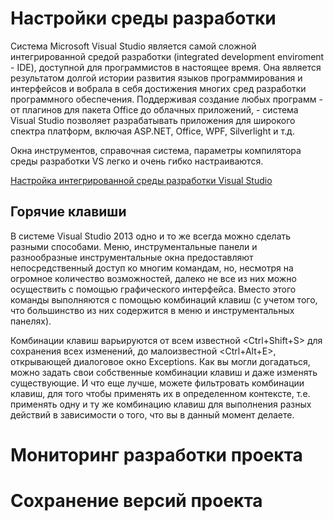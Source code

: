 # Настройки среды разработки
Система Microsoft Visual Studio является самой сложной интегрированной средой разработки (integrated development enviroment - IDE), доступной для программистов в настоящее время. Она является результатом долгой истории развития языков программирования и интерфейсов и вобрала в себя достижения многих сред разработки программного обеспечения. Поддерживая создание любых программ - от плагинов для пакета Office до облачных приложений, - система Visual Studio позволяет разрабатывать приложения для широкого спектра платформ, включая ASP.NET, Office, WPF, Silverlight и т.д. 

Окна инструментов, справочная система, параметры компилятора среды разработки VS легко и очень гибко настраиваются.

[Настройка интегрированной среды разработки Visual Studio](https://learn.microsoft.com/ru-ru/visualstudio/ide/personalizing-the-visual-studio-ide?view=vs-2022)

## Горячие клавиши
В системе Visual Studio 2013 одно и то же всегда можно сделать разными способами. Меню, инструментальные панели и разнообразные инструментальные окна предоставляют непосредственный доступ ко многим командам, но, несмотря на огромное количество возможностей, далеко не все из них можно осуществить с помощью графического интерфейса. Вместо этого команды выполняются с помощью комбинаций клавиш (с учетом того, что большинство из них содержится в меню и инструментальных панелях).

Комбинации клавиш варьируются от всем известной <Ctrl+Shift+S> для сохранения всех изменений, до малоизвестной <Ctrl+Alt+E>, открывающей диалоговое окно Exceptions. Как вы могли догадаться, можно задать свои собственные комбинации клавиш и даже изменять существующие. И что еще лучше, можете фильтровать комбинации клавиш, для того чтобы применять их в определенном контексте, т.е. применять одну и ту же комбинацию клавиш для выполнения разных действий в зависимости о того, что вы в данный момент делаете.

# Мониторинг разработки проекта 

# Сохранение версий проекта

